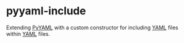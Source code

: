 # pyyaml-include

Extending [PyYAML] with a custom constructor for including [YAML] files within [YAML] files.

[YAML]: http://yaml.org/
[PyYaml]: https://pypi.org/project/PyYAML/
